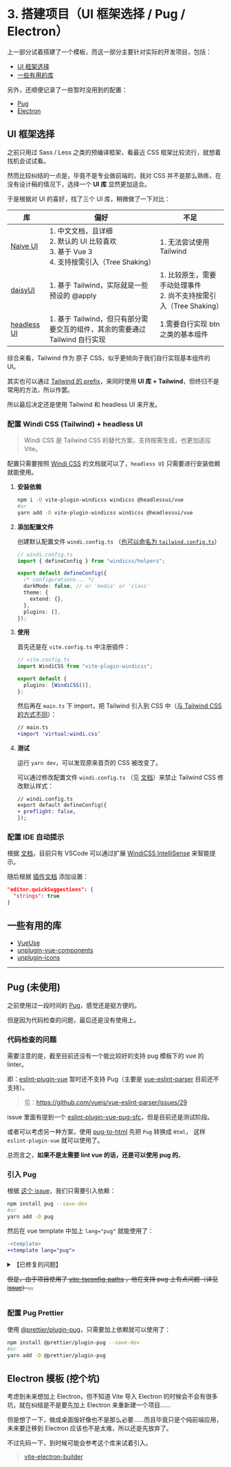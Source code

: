 # 3. 搭建项目（UI 框架选择 / Pug / Electron）

上一部分试着搭建了一个模板，而这一部分主要针对实际的开发项目，包括：

- [UI 框架选择](#UI-框架选择)
- [一些有用的库](#一些有用的库)

另外，还顺便记录了一些暂时没用到的配置：

- [Pug](#Pug-未使用)
- [Electron](#Electron-模板-挖个坑)

## UI 框架选择

之前只用过 Sass / Less 之类的预编译框架，看最近 CSS 框架比较流行，就想着找机会试试看。

然而比较纠结的一点是，毕竟不是专业做前端的，我对 CSS 并不是那么熟练，在没有设计稿的情况下，选择一个 **UI 库** 显然更加适合。

于是根据对 UI 的喜好，找了三个 UI 库，稍微做了一下对比：

| 库                                              | 偏好                                                                                                    | 不足                                                                    |
| ----------------------------------------------- | ------------------------------------------------------------------------------------------------------- | ----------------------------------------------------------------------- |
| [Naive UI](https://www.naiveui.com/zh-CN/light) | 1. 中文文档，且详细<br/> 2. 默认的 UI 比较喜欢<br/> 3. 基于 Vue 3 <br/> 4. 支持按需引入（Tree Shaking） | 1. 无法尝试使用 Tailwind                                                |
| [daisyUI](https://daisyui.com/)                 | 1. 基于 Tailwind，实际就是一些预设的 @apply                                                             | 1. 比较原生，需要手动处理事件 <br/> 2. 尚不支持按需引入（Tree Shaking） |
| [headless UI](https://headlessui.dev/)          | 1. 基于 Tailwind，但只有部分需要交互的组件，其余的需要通过 Tailwind 自行实现                            | 1.需要自行实现 btn 之类的基本组件                                       |

综合来看，Tailwind 作为 原子 CSS，似乎更倾向于我们自行实现基本组件的 UI。

其实也可以通过 [Tailwind 的 prefix](https://tailwindcss.com/docs/configuration#prefix)，来同时使用 **UI 库 + Tailwind**，但终归不是常用的方法，所以作罢。

所以最后决定还是使用 Tailwind 和 headless UI 来开发。

### 配置 Windi CSS (Tailwind) + headless UI

> Windi CSS 是 Tailwind CSS 的替代方案，支持按需生成，也更加适应 Vite。

配置只需要按照 [Windi CSS](https://windicss.org/integrations/vite.html) 的文档就可以了，`headless UI` 只需要进行安装依赖就能使用。

1. **安装依赖**

   ```bash
   npm i -D vite-plugin-windicss windicss @headlessui/vue
   #or
   yarn add -D vite-plugin-windicss windicss @headlessui/vue
   ```

2. **添加配置文件**

   创建默认配置文件 `windi.config.ts` （[也可以命名为 `tailwind.config.ts`](https://windicss.org/guide/configuration.html#config-file)）

   ```ts
   // windi.config.ts
   import { defineConfig } from "windicss/helpers";

   export default defineConfig({
     /* configurations... */
     darkMode: false, // or 'media' or 'class'
     theme: {
       extend: {},
     },
     plugins: [],
   });
   ```

3. **使用**

   首先还是在 `vite.config.ts` 中注册插件：

   ```ts
   // vite.config.ts
   import WindiCSS from "vite-plugin-windicss";

   export default {
     plugins: [WindiCSS()],
   };
   ```

   然后再在 `main.ts` 下 import，把 Tailwind 引入到 CSS 中（[与 Tailwind CSS 的方式不同](https://windicss.org/guide/migration.html#base-styles)）：

   ```diff
   // main.ts
   +import 'virtual:windi.css'
   ```

4. **测试**

   运行 `yarn dev`，可以发现原来首页的 CSS 被改变了。

   可以通过修改配置文件 `windi.config.ts` （见 [文档](https://windicss.org/guide/extractions.html#preflight)）来禁止 Tailwind CSS 修改默认样式：

   ```diff
   // windi.config.ts
   export default defineConfig({
   + preflight: false,
   });
   ```

### 配置 IDE 自动提示

根据 [文档](https://windicss.org/guide/installation.html#editors)，目前只有 VSCode 可以通过扩展 [WindiCSS IntelliSense](https://marketplace.visualstudio.com/items?itemName=voorjaar.windicss-intellisense) 来智能提示。

随后根据 [插件文档](https://marketplace.visualstudio.com/items?itemName=voorjaar.windicss-intellisense#configuration) 添加设置：

```json
"editor.quickSuggestions": {
  "strings": true
}
```

## 一些有用的库

- [VueUse](https://github.com/vueuse/vueuse)
- [unplugin-vue-components](https://github.com/antfu/unplugin-vue-components)
- [unplugin-icons](https://github.com/antfu/unplugin-icons)

---

## Pug (未使用)

之前使用过一段时间的 [Pug](https://pugjs.org/api/getting-started.html)，感觉还是挺方便的。

但是因为代码检查的问题，最后还是没有使用上。

### 代码检查的问题

需要注意的是，截至目前还没有一个能比较好的支持 pug 模板下的 vue 的 linter。

即：[eslint-plugin-vue](https://github.com/vuejs/eslint-plugin-vue) 暂时还不支持 Pug（主要是 [vue-eslint-parser](https://github.com/vuejs/vue-eslint-parser) 目前还不支持）。

> 见：https://github.com/vuejs/vue-eslint-parser/issues/29

issue 里面有提到一个 [eslint-plugin-vue-pug-sfc](https://github.com/Shinigami92/eslint-plugin-vue-pug-sfc)，但是目前还是测试阶段。

或者可以考虑另一种方案，使用 [pug-to-html](https://github.com/leo-buneev/pug-to-html) 先把 `Pug` 转换成 `Html`， 这样 `eslint-plugin-vue` 就可以使用了。

总而言之，**如果不是太需要 lint vue 的话，还是可以使用 pug 的**。

### 引入 Pug

根据 [这个 issue](https://github.com/vitejs/vite/issues/17#issuecomment-658829114)，我们只需要引入依赖：

```bash
npm install pug --save-dev
#or
yarn add -D pug
```

然后在 vue template 中加上 `lang="pug"` 就能使用了：

```diff
-<template>
+<template lang="pug">
```

<details>
<summary>
【已修复的问题】

~~但是，由于项目使用了 [vite-tsconfig-paths](https://github.com/aleclarson/vite-tsconfig-paths) ，他在支持 pug 上有点问题（详见 [issue](https://github.com/aleclarson/vite-tsconfig-paths/issues/38)）...~~

</summary>

所以目前还需要修改 `tsconfig.json`：

```diff
-"include": ["src/**/*.ts", "src/**/*.d.ts", "src/**/*.tsx", "src/**/*.vue"]
+"include": ["src/**/*.ts", "src/**/*.d.ts", "src/**/*.tsx", "src/**/*.vue", "src/**/*.js"]
```

</details>

### 配置 Pug Prettier

使用 [@prettier/plugin-pug](https://prettier.github.io/plugin-pug/)，只需要加上依赖就可以使用了：

```bash
npm install @prettier/plugin-pug --save-dev
#or
yarn add -D @prettier/plugin-pug
```

## Electron 模板 (挖个坑)

考虑到未来想加上 Electron，但不知道 Vite 导入 Electron 的时候会不会有很多坑，就在纠结是不是要先加上 Electron 来重新建一个项目……

但是想了一下，做成桌面版好像也不是那么必要……而且毕竟只是个纯前端应用，未来要迁移到 Electron 应该也不是太难，所以还是先放弃了。

不过先码一下，到时候可能会参考这个库来试着引入。

> [vite-electron-builder](https://github.com/cawa-93/vite-electron-builder)
